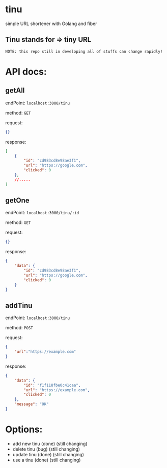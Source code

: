 # tinu
simple URL shortener with Golang and fiber

## Tinu stands for => tiny URL

`
NOTE: this repo still in developing all of stuffs can change rapidly!
`

# API docs:

## getAll

endPoint:
`localhost:3000/tinu`

method: `GET`

request:
```json
{}
```

response:
```json
[
    {
        "id": "cd983cd8e98ae3f1",
        "url": "https://google.com",
        "clicked": 0
    },
    //.....
]
```
## getOne

endPoint:
`localhost:3000/tinu/:id`

method: `GET`

request:
```json
{}
```

response:
```json
{
    "data": {
        "id": "cd983cd8e98ae3f1",
        "url": "https://google.com",
        "clicked": 0
    }
}
```

## addTinu

endPoint:
`localhost:3000/tinu`

method: `POST`

request:
```json
{
    "url":"https://example.com"
}
```

response:
```json
{
    "data": {
        "id": "f1f118fbe0c41caa",
        "url": "https://example.com",
        "clicked": 0
    },
    "message": "OK"
}
```


# Options:
* add new tinu (done) (still changing)
* delete tinu   (bug) (still changing)
* update tinu  (done) (still changing)
* use a tinu   (done) (still changing)
